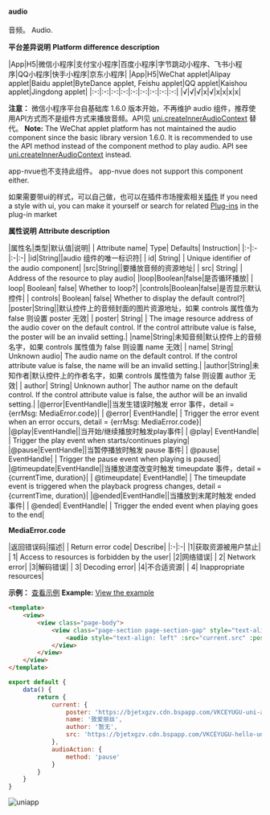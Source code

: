 #### audio
音频。
Audio.

**平台差异说明**
**Platform difference description**

|App|H5|微信小程序|支付宝小程序|百度小程序|字节跳动小程序、飞书小程序|QQ小程序|快手小程序|京东小程序|
|App|H5|WeChat applet|Alipay applet|Baidu applet|ByteDance applet, Feishu applet|QQ applet|Kaishou applet|Jingdong applet|
|:-:|:-:|:-:|:-:|:-:|:-:|:-:|:-:|:-:|
|√|√|√|x|√|x|x|x|x|

**注意：** 微信小程序平台自基础库 1.6.0 版本开始，不再维护 audio 组件，推荐使用API方式而不是组件方式来播放音频。API见 [uni.createInnerAudioContext](/api/media/audio-context?id=createinneraudiocontext) 替代。
**Note:** The WeChat applet platform has not maintained the audio component since the basic library version 1.6.0. It is recommended to use the API method instead of the component method to play audio. API see [uni.createInnerAudioContext](/api/media/audio-context?id=createinneraudiocontext) instead.

app-nvue也不支持此组件。
app-nvue does not support this component either.

如果需要带ui的样式，可以自己做，也可以在插件市场搜索相关[插件](https://ext.dcloud.net.cn/search?q=audio)
If you need a style with ui, you can make it yourself or search for related [Plug-ins](https://ext.dcloud.net.cn/search?q=audio) in the plug-in market

**属性说明**
**Attribute description**

|属性名|类型|默认值|说明|
| Attribute name| Type| Defaults| Instruction|
|:-|:-|:-|:-|
|id|String||audio 组件的唯一标识符|
| id| String| | Unique identifier of the audio component|
|src|String||要播放音频的资源地址|
| src| String| | Address of the resource to play audio|
|loop|Boolean|false|是否循环播放|
| loop| Boolean| false| Whether to loop?|
|controls|Boolean|false|是否显示默认控件|
| controls| Boolean| false| Whether to display the default control?|
|poster|String||默认控件上的音频封面的图片资源地址，如果 controls 属性值为 false 则设置 poster 无效|
| poster| String| | The image resource address of the audio cover on the default control. If the control attribute value is false, the poster will be an invalid setting.|
|name|String|未知音频|默认控件上的音频名字，如果 controls 属性值为 false 则设置 name 无效|
| name| String| Unknown audio| The audio name on the default control. If the control attribute value is false, the name will be an invalid setting.|
|author|String|未知作者|默认控件上的作者名字，如果 controls 属性值为 false 则设置 author 无效|
| author| String| Unknown author| The author name on the default control. If the control attribute value is false, the author will be an invalid setting.|
|@error|EventHandle||当发生错误时触发 error 事件，detail = {errMsg: MediaError.code}|
| @error| EventHandle| | Trigger the error event when an error occurs, detail = {errMsg: MediaError.code}|
|@play|EventHandle||当开始/继续播放时触发play事件|
| @play| EventHandle| | Trigger the play event when starts/continues playing|
|@pause|EventHandle||当暂停播放时触发 pause 事件|
| @pause| EventHandle| | Trigger the pause event when playing is paused|
|@timeupdate|EventHandle||当播放进度改变时触发 timeupdate 事件，detail = {currentTime, duration}|
| @timeupdate| EventHandle| | The timeupdate event is triggered when the playback progress changes, detail = {currentTime, duration}|
|@ended|EventHandle||当播放到末尾时触发 ended 事件|
| @ended| EventHandle| | Trigger the ended event when playing goes to the end|

**MediaError.code**

|返回错误码|描述|
| Return error code| Describe|
|:-|:-|
|1|获取资源被用户禁止|
| 1| Access to resources is forbidden by the user|
|2|网络错误|
| 2| Network error|
|3|解码错误|
| 3| Decoding error|
|4|不合适资源|
| 4| Inappropriate resources|

**示例：** [查看示例](https://hellouniapp.dcloud.net.cn/pages/component/audio/audio)
**Example:** [View the example](https://hellouniapp.dcloud.net.cn/pages/component/audio/audio)
 
```html
<template>
	<view>
		<view class="page-body">
			<view class="page-section page-section-gap" style="text-align: center;">
				<audio style="text-align: left" :src="current.src" :poster="current.poster" :name="current.name" :author="current.author" :action="audioAction" controls></audio>
			</view>
		</view>
	</view>
</template>
```


```javascript
export default {
	data() {
		return {
			current: {
				poster: 'https://bjetxgzv.cdn.bspapp.com/VKCEYUGU-uni-app-doc/7fbf26a0-4f4a-11eb-b680-7980c8a877b8.png',
				name: '致爱丽丝',
				author: '暂无',
				src: 'https://bjetxgzv.cdn.bspapp.com/VKCEYUGU-hello-uniapp/2cc220e0-c27a-11ea-9dfb-6da8e309e0d8.mp3',
			},
			audioAction: {
				method: 'pause'
			}
		}
	}
}
```

![uniapp](https://bjetxgzv.cdn.bspapp.com/VKCEYUGU-uni-app-doc/abc3fd40-4f48-11eb-b680-7980c8a877b8.png)
